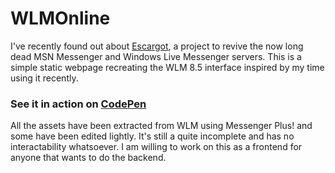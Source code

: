 # WLMOnline
I've recently found out about [Escargot](escargot.log1p.xyz), a project to revive the now long dead MSN Messenger and Windows Live Messenger servers. This is a simple static webpage recreating the WLM 8.5 interface inspired by my time using it recently.

### See it in action on [CodePen](https://codepen.io/androidwg/full/XWXYZGb)

All the assets have been extracted from WLM using Messenger Plus! and some have been edited lightly. It's still a quite incomplete and has no interactability whatsoever. I am willing to work on this as a frontend for anyone that wants to do the backend.
